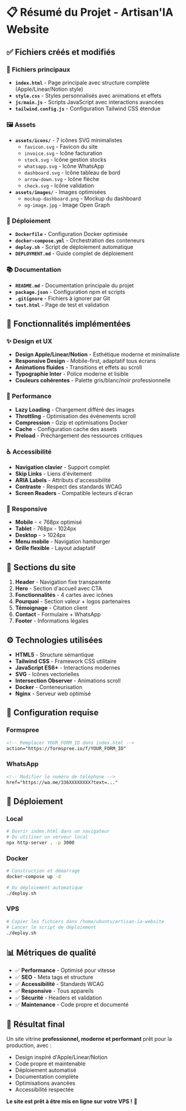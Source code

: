 # 📋 Résumé du Projet - Artisan'IA Website

## ✅ Fichiers créés et modifiés

### 🎨 Fichiers principaux
- **`index.html`** - Page principale avec structure complète (Apple/Linear/Notion style)
- **`style.css`** - Styles personnalisés avec animations et effets
- **`js/main.js`** - Scripts JavaScript avec interactions avancées
- **`tailwind.config.js`** - Configuration Tailwind CSS étendue

### 🖼️ Assets
- **`assets/icons/`** - 7 icônes SVG minimalistes
  - `favicon.svg` - Favicon du site
  - `invoice.svg` - Icône facturation
  - `stock.svg` - Icône gestion stocks
  - `whatsapp.svg` - Icône WhatsApp
  - `dashboard.svg` - Icône tableau de bord
  - `arrow-down.svg` - Icône flèche
  - `check.svg` - Icône validation
- **`assets/images/`** - Images optimisées
  - `mockup-dashboard.png` - Mockup du dashboard
  - `og-image.jpg` - Image Open Graph

### 🐳 Déploiement
- **`Dockerfile`** - Configuration Docker optimisée
- **`docker-compose.yml`** - Orchestration des conteneurs
- **`deploy.sh`** - Script de déploiement automatique
- **`DEPLOYMENT.md`** - Guide complet de déploiement

### 📚 Documentation
- **`README.md`** - Documentation principale du projet
- **`package.json`** - Configuration npm et scripts
- **`.gitignore`** - Fichiers à ignorer par Git
- **`test.html`** - Page de test et validation

## 🎯 Fonctionnalités implémentées

### ✨ Design et UX
- **Design Apple/Linear/Notion** - Esthétique moderne et minimaliste
- **Responsive Design** - Mobile-first, adaptatif tous écrans
- **Animations fluides** - Transitions et effets au scroll
- **Typographie Inter** - Police moderne et lisible
- **Couleurs cohérentes** - Palette gris/blanc/noir professionnelle

### 🚀 Performance
- **Lazy Loading** - Chargement différé des images
- **Throttling** - Optimisation des événements scroll
- **Compression** - Gzip et optimisations Docker
- **Cache** - Configuration cache des assets
- **Preload** - Préchargement des ressources critiques

### ♿ Accessibilité
- **Navigation clavier** - Support complet
- **Skip Links** - Liens d'évitement
- **ARIA Labels** - Attributs d'accessibilité
- **Contraste** - Respect des standards WCAG
- **Screen Readers** - Compatible lecteurs d'écran

### 📱 Responsive
- **Mobile** - < 768px optimisé
- **Tablet** - 768px - 1024px
- **Desktop** - > 1024px
- **Menu mobile** - Navigation hamburger
- **Grille flexible** - Layout adaptatif

## 🧩 Sections du site

1. **Header** - Navigation fixe transparente
2. **Hero** - Section d'accueil avec CTA
3. **Fonctionnalités** - 4 cartes avec icônes
4. **Pourquoi** - Section valeur + logos partenaires
5. **Témoignage** - Citation client
6. **Contact** - Formulaire + WhatsApp
7. **Footer** - Informations légales

## ⚙️ Technologies utilisées

- **HTML5** - Structure sémantique
- **Tailwind CSS** - Framework CSS utilitaire
- **JavaScript ES6+** - Interactions modernes
- **SVG** - Icônes vectorielles
- **Intersection Observer** - Animations scroll
- **Docker** - Conteneurisation
- **Nginx** - Serveur web optimisé

## 🔧 Configuration requise

### Formspree
```html
<!-- Remplacer YOUR_FORM_ID dans index.html -->
action="https://formspree.io/f/YOUR_FORM_ID"
```

### WhatsApp
```html
<!-- Modifier le numéro de téléphone -->
href="https://wa.me/336XXXXXXXX?text=..."
```

## 🚀 Déploiement

### Local
```bash
# Ouvrir index.html dans un navigateur
# Ou utiliser un serveur local
npx http-server . -p 3000
```

### Docker
```bash
# Construction et démarrage
docker-compose up -d

# Ou déploiement automatique
./deploy.sh
```

### VPS
```bash
# Copier les fichiers dans /home/ubuntu/artisan-ia-website
# Lancer le script de déploiement
./deploy.sh
```

## 📊 Métriques de qualité

- ✅ **Performance** - Optimisé pour vitesse
- ✅ **SEO** - Meta tags et structure
- ✅ **Accessibilité** - Standards WCAG
- ✅ **Responsive** - Tous appareils
- ✅ **Sécurité** - Headers et validation
- ✅ **Maintenance** - Code propre et documenté

## 🎉 Résultat final

Un site vitrine **professionnel, moderne et performant** prêt pour la production, avec :

- Design inspiré d'Apple/Linear/Notion
- Code propre et maintenable
- Déploiement automatisé
- Documentation complète
- Optimisations avancées
- Accessibilité respectée

**Le site est prêt à être mis en ligne sur votre VPS !** 🚀
